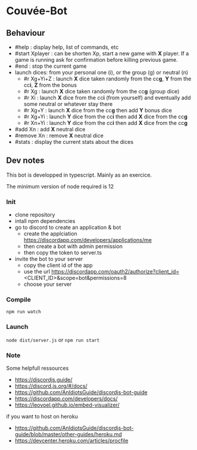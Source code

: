 # Couvée-Bot

## Behaviour

* #help : display help, list of commands, etc
* #start Xplayer : can be shorten Xp, start a new game with **X** player. If a game is running ask for confirmation before killing previous game.
* #end : stop the current game
* launch dices: from your personal one (i), or the group (g) or neutral (n)
  * #r Xg+Yi+Z : launch **X** dice taken randomly from the cc**g**, **Y** from the cc**i**, **Z** from the bonus
  * #r Xg : launch **X** dice taken randomly from the cc**g** (group dice)
  * #r Xi : launch **X** dice from the cc**i** (from yourself) and eventually add some neutral or whatever stay there
  * #r Xg+Y : launch **X** dice from the cc**g** then add **Y** bonus dice
  * #r Xg+Yi : launch **Y** dice from the cc**i** then add **X** dice from the cc**g**
  * #r Xn+Yi : launch **Y** dice from the cc**i** then add **X** dice from the cc**g**
* #add Xn : add **X** neutral dice
* #remove Xn : remove **X** neutral dice
* #stats : display the current stats about the dices

## Dev notes

This bot is developped in typescript. Mainly as an exercice.

The minimum version of node required is 12

### Init

* clone repository
* intall npm dependencies
* go to discord to create an application & bot
  * create the applciation https://discordapp.com/developers/applications/me 
  * then create a bot with admin permission
  * then copy the token to server.ts
* invite the bot to your server
  * copy the client id of the app
  * use the url https://discordapp.com/oauth2/authorize?client_id=<CLIENT_ID>&scope=bot&permissions=8
  * choose your server

### Compile

```npm run watch```

### Launch

```node dist/server.js```
or
```npm run start```

### Note

Some helpfull ressources
* https://discordjs.guide/
* https://discord.js.org/#/docs/
* https://github.com/AnIdiotsGuide/discordjs-bot-guide
* https://discordapp.com/developers/docs/
* https://leovoel.github.io/embed-visualizer/

if you want to host on heroku
* https://github.com/AnIdiotsGuide/discordjs-bot-guide/blob/master/other-guides/heroku.md
* https://devcenter.heroku.com/articles/procfile
